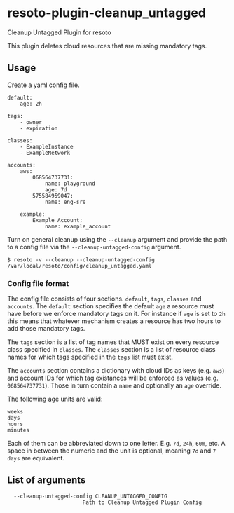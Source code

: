 # resoto-plugin-cleanup_untagged
Cleanup Untagged Plugin for resoto

This plugin deletes cloud resources that are missing mandatory tags.

## Usage
Create a yaml config file.
```
default:
    age: 2h

tags:
    - owner
    - expiration

classes:
    - ExampleInstance
    - ExampleNetwork

accounts:
    aws:
        068564737731:
            name: playground
            age: 7d
        575584959047:
            name: eng-sre

    example:
        Example Account:
            name: example_account
```


Turn on general cleanup using the `--cleanup` argument and provide the path to a config file via the `--cleanup-untagged-config` argument.
```
$ resoto -v --cleanup --cleanup-untagged-config /var/local/resoto/config/cleanup_untagged.yaml
```

### Config file format

The config file consists of four sections. `default`, `tags`, `classes` and `accounts`.
The `default` section specifies the default `age` a resource must have before we enforce mandatory tags on it. For instance if `age` is set to `2h` this
means that whatever mechanism creates a resource has two hours to add those mandatory tags.

The `tags` section is a list of tag names that MUST exist on every resource class specified in `classes`.
The `classes` section is a list of resource class names for which tags specified in the `tags` list must exist.

The `accounts` section contains a dictionary with cloud IDs as keys (e.g. `aws`) and account IDs for which tag existances will be enforced as values (e.g. `068564737731`).
Those in turn contain a `name` and optionally an `age` override.

The following age units are valid:
```
weeks
days
hours
minutes
```

Each of them can be abbreviated down to one letter. E.g. `7d`, `24h`, `60m`, etc. A space in between the numeric and the unit is optional,
meaning `7d` and `7 days` are equivalent.

## List of arguments
```
  --cleanup-untagged-config CLEANUP_UNTAGGED_CONFIG
                        Path to Cleanup Untagged Plugin Config
```
